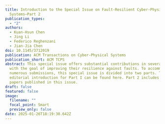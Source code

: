 ```yaml
---
title: Introduction to the Special Issue on Fault-Resilient Cyber-Physical
  Systems—Part 2
publication_types:
  - "2"
authors:
  - Kuan-Hsun Chen
  - Jing Li
  - Federico Reghenzani
  - Jian-Jia Chen
doi: 10.1145/3712019
publication: ACM Transactions on Cyber-Physical Systems
publication_short: ACM TCPS
abstract: This special issue offers substantial contributions in several fields,
  with the goal of improving their resilience against faults. To accommodate the
  numerous submissions, this special issue is divided into two parts. The
  editorial introduction for Part I can be found here. Part 2 includes five
  papers published in this issue.
draft: false
featured: false
image:
  filename: ""
  focal_point: Smart
  preview_only: false
date: 2025-01-26T18:19:30.642Z
---
```

